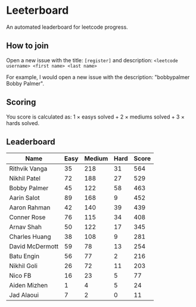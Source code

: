 # Leeterboard

An automated leaderboard for leetcode progress.

## How to join

Open a new issue with the title: `[register]` and description:
`<leetcode username> <first name> <last name>`

For example, I would open a new issue with the description: "bobbypalmer Bobby Palmer".

## Scoring

You score is calculated as:
1 $\times$ easys solved + 2 $\times$ mediums solved + 3 $\times$ hards solved.

## Leaderboard
| Name | Easy | Medium | Hard | Score |
| --- | --- | --- | --- | --- |
| Rithvik Vanga | 35 | 218 | 31 | 564 |
| Nikhil Patel | 72 | 188 | 27 | 529 |
| Bobby Palmer | 45 | 122 | 58 | 463 |
| Aarin Salot | 89 | 168 | 9 | 452 |
| Aaron Rahman | 42 | 140 | 39 | 439 |
| Conner Rose | 76 | 115 | 34 | 408 |
| Arnav Shah | 50 | 122 | 17 | 345 |
| Charles Huang | 38 | 108 | 9 | 281 |
| David McDermott | 59 | 78 | 13 | 254 |
| Batu Engin | 56 | 77 | 2 | 216 |
| Nikhil Goli | 26 | 72 | 11 | 203 |
| Nico FB | 16 | 23 | 5 | 77 |
| Aiden Mizhen | 1 | 4 | 5 | 24 |
| Jad Alaoui | 7 | 2 | 0 | 11 |
